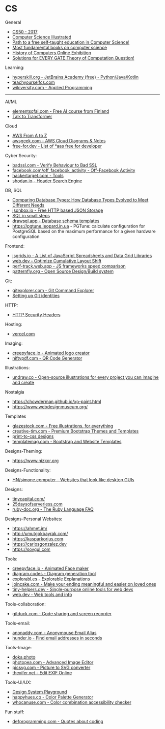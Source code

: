 # CS

General
- [CS50 - 2017](https://www.youtube.com/watch?v=y62zj9ozPOM&list=PLhQjrBD2T3828ZVcVzEIhsHVgjANGZveu)
- [Computer Science Illustrated](http://csillustrated.berkeley.edu/)
- [Path to a free self-taught education in Computer Science!](https://github.com/ossu/computer-science)
- [Most fundamental books on computer science](https://news.ycombinator.com/item?id=21311302)
- [History of Computers Online Exhibition](http://cs-exhibitions.uni-klu.ac.at/index.php?id=320)
- [Solutions for EVERY GATE Theory of Computation Question!](https://www.youtube.com/watch?v=g_ZdcHSFGv0)


Learning:
- [hyperskill.org - JetBrains Academy (free) - Python/Java/Kotlin](https://hi.hyperskill.org/)
- [teachyourselfcs.com](https://teachyourselfcs.com/)
- [wikiversity.com - Applied Programming](https://en.wikiversity.org/wiki/Applied_Programming)


---

AI/ML
- [elementsofai.com - Free AI course from Finland](https://www.elementsofai.com/)
- [Talk to Transformer](https://talktotransformer.com/)


Cloud
- [AWS From A to Z](http://www.helenanderson.co.nz/aws-a-z/)
- [awsgeek.com - AWS Cloud Diagrams & Notes](https://www.awsgeek.com/)
- [free-for.dev - List of *aas free for developer](https://free-for.dev/#/?id=ci-cd)


Cyber Security:
- [badssl.com - Verify Behaviour to Bad SSL](https://badssl.com/)
- [facebook.com/off_facebook_activity - Off-Facebook Activity](https://www.facebook.com/off_facebook_activity/)
- [hackertarget.com - Tools](https://hackertarget.com/find-dns-host-records/)
- [shodan.io - Header Search Engine](https://www.shodan.io/search?query=%22Content-Sec-Policy%3A+default-src+%27self%27%22)


DB, SQL
- [Comparing Database Types: How Database Types Evolved to Meet Different Needs](https://www.prisma.io/blog/comparison-of-database-models-1iz9u29nwn37)
- [jsonbox.io - Free HTTP based JSON Storage](https://jsonbox.io/)
- [SQL in small steps](https://sql-steps.wizardzines.com/)
- [drawsql.app - Database schema templates](https://drawsql.app/templates)
- <https://pgtune.leopard.in.ua> - PGTune: calculate configuration for PostgreSQL based on the maximum performance for a given hardware configuration


Frontend:
- [jsgrids.io - A List of JavaScript Spreadsheets and Data Grid Libraries](https://jsgrids.io/)
- [web.dev - Optimize Cumulative Layout Shift](https://web.dev/optimize-cls/)
- [perf-track.web.app - JS frameworks speed comparison](https://perf-track.web.app/)
- [patternfly.org - Open Source Design/Build system](https://www.patternfly.org)


Git:
- [gitexplorer.com - Git Command Explorer](https://gitexplorer.com/)
- [Setting up Git identities](https://news.ycombinator.com/item?id=22672491)

HTTP:
- [HTTP Security Headers](https://nullsweep.com/http-security-headers-a-complete-guide/)

Hosting:
- [vercel.com](https://vercel.com)


Imaging:
- [creepyface.io - Animated logo creator](https://creepyface.io)
- [niftypdf.com - QR Code Generator](http://niftypdf.com/Barcoder/QRCoder)


Illustrations:
- [undraw.co - Open-source illustrations for every project you can imagine and create](https://undraw.co/)

Nostalgia
- <https://chowderman.github.io/xp-paint.html>
- <https://www.webdesignmuseum.org/>


Templates
- [glazestock.com - Free illustrations, for everything](https://www.glazestock.com)
- [creative-tim.com - Premium Bootstrap Themes and Templates](https://www.creative-tim.com/)
- [print-to-css designs](https://www.dan-davies.co.uk/print-to-css)
- [templatemag.com - Bootstrap and Website Templates](https://templatemag.com/)


Designs-Theming:
- <https://www.nizkor.org>

Designs-Functionality:
- [HN/simone.computer - Websites that look like desktop GUIs](https://news.ycombinator.com/item?id=23734093)


Designs:
- [tinycapital.com/](https://www.tinycapital.com)
- [25daysofserverless.com](https://25daysofserverless.com/)
- [ruby-doc.org - The Ruby Language FAQ](https://ruby-doc.org/docs/ruby-doc-bundle/FAQ/FAQ.html)


Designs-Personal Websites:
- <https://ahmet.im/>
- <http://umutgokbayrak.com/>
- <https://kasparkorjus.com>
- <https://carlosgonzalez.dev>
- <https://soygul.com>


Tools:
- [creepyface.io - Animated Face maker](https://creepyface.io/create)
- [diagram.codes - Diagram generation tool](https://www.diagram.codes/)
- [explorabl.es - Explorable Explanations](https://explorabl.es/)
- [joincake.com - Make your ending meaningful and easier on loved ones](https://www.joincake.com/)
- [tiny-helpers.dev - Single-purpose online tools for web devs](https://tiny-helpers.dev/)
- [web.dev - Web tools and info](https://web.dev/)


Tools-collaboration:
- [gitduck.com - Code sharing and screen recorder](https://gitduck.com/)

Tools-email:
- [anonaddy.com - Anonymouse Email Alias](https://anonaddy.com/)
- [hunder.io - Find email addresses in seconds](https://hunter.io/)

Tools-Image:
- [doka.photo](https://doka.photo/)
- [photopea.com - Advanced Image Editor](https://www.photopea.com/)
- [picsvg.com - Picture to SVG converter](https://picsvg.com/)
- [thexifer.net - Edit EXIF Online](https://www.thexifer.net/)


Tools-UI/UX:
- [Design System Playground](https://design-system-playground.netlify.com/)
- [happyhues.co - Color Palette Generator](https://www.happyhues.co)
- [whocanuse.com - Color combination accessibility checker](https://whocanuse.com/)

Fun stuff:
- [defprogramming.com - Quotes about coding](https://www.defprogramming.com/)
